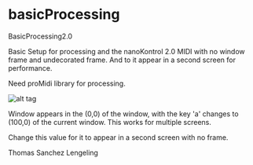 basicProcessing
===============

BasicProcessing2.0

Basic Setup for processing and the nanoKontrol 2.0 MIDI with no window frame and undecorated frame. And to it appear in a second screen for performance. 

Need proMidi library for processing.

![alt tag](https://raw.github.com/ThomasLengeling/basicProcessing/master/nanoKorg.png)

Window appears in the (0,0) of the window, with the key 'a' changes to (100,0) of the current window. This works for multiple screens. 

Change this value for it to appear in a second screen with no frame.

Thomas Sanchez Lengeling

